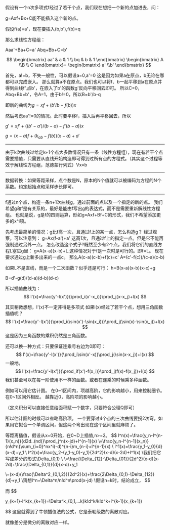 假设有一个n次多项式f经过了若干个点，我们现在想把一个新的点加进去，问：

g=Axf+Bx+C能不能插入这个新的点。

假设f(a)=a'，现在要插入(b,b'),f(b)=q

那么求线性方程组：

Aaa'+Ba+C=a'
Abq+Bb+C=b'

$$
\begin{bmatrix}
    aa' & a & 1
    \\ bq & b & 1
\end{bmatrix}
\begin{bmatrix}
    A \\B \\ C
\end{bmatrix}=
\begin{bmatrix}
    a' \\b'
\end{bmatrix}
$$

首先，a!=b，不失一般性，可以假设a=0,a'=0
这是因为如果a在原点，b无论在哪都可以完成嵌入。
那么就算a不在原点。我们也可以将f、b一起平移到a在原点并得到曲线f',点b'，在嵌入了b'的函数g'反向平移回去即可。
所以C=0，Abq+Bb=b'，令A=1，由于b!=0，所以B=b'/b-q

即新的曲线为$g=xf+(b'/b-f(b))x$

然后考虑aa'!=0的情况。此时要平移f，插入后再平移回去，所以

$g'=xf'+((b'-a')/(b-a)-f'(b-a
))x$


$g=(x-a)f+(k_{ab}-f(b))(x-a)+a'$


---

由于k次曲线过给定k+1个点大多数情况只有一条（线性方程组），现在有若干个点需要插值，只需要从直线开始构造即可得到过所有点的方程式。（其实这个过程等效于解线性方程组，范德蒙行列式）Vx=b

---

数据转换：如果等距采样，点个数是N，原本的N个值就可以被编码为方程的N个系数。约定起始点和采样步长即可。


---

f通过n个点，构造一条n+1次曲线g，通过前面的点以及一个指定的新的点。
我们希望g和f是有关系的，最好是能由f写出g的表达式，而不是需要重新解线性方程组。
也就是说，g是f的四则运算，形如g=Axf+Bf+C的形式，我们不希望添加更多的x^i项。

先考虑最简单的情况：g比f高一次，且通过f上的某一点，怎么构造g？
经过观察，可以注意到：
g=Ax(f-a')+a' 这高1次，且通过f上的指定一点。但是它不能再强制通过另外一点。
怎么改造这个式子?既然至少有2个点，我们将它们的直线方程L塞进g里：
g=A(x-a)(x-b)+L.这种情况对于f是一次时是可行的。即f=L。
现在要求通过g上新多出来的一点c。
那么A(c-a)(c-b)+f(c)=c' A=(c'-f(c))/(c-a)(c-b)

如果L不是直线，而是一个二次函数？似乎还是可行：
h=B(x-a)(x-b)(x-c)+g

B=d'-g(d)/(d-a)(d-b)(d-c)

所以插值曲线为：
$$
l'(x)=\frac{y'-l(x')}{\prod_i(x'-x_i)}\prod_j(x-x_j)+l(x)
$$

其实稍微想想，l'(x)不一定非得是多项式
如果l(x)经过了若干个点，想用三角函数插值呢？
$$
l'(x)=\frac{y'-l(x')}{\prod_i(\sin(x')-\sin(x_i))}\prod_j(\sin(x)-\sin(x_j))+l(x)
$$
这是因为三角函数的乘积仍然是三角函数。

还可以换一种方式：只要保证连乘号右边为0即可：
$$
l'(x)=\frac{y'-l(x')}{\prod_i\sin(x'-x)}\prod_j(\sin(x-x_j))+l(x)
$$
一般地，
$$
l'(x)=\frac{y'-l(x')}{\prod_if(x')-f(x_i)}\prod_j(f(x)-f(x_j))+l(x)
$$
我们甚至可以在每一阶使用不一样的函数。或者在连乘的时候乘多种函数。

例如可以用它估计圆。
在0~1区间内，项越高阶，它的影响越小，用来控制细节。
在0~1区间外相反。
越靠近0，高阶项的影响越小。

（定义积分可以直接任意给面积赋一个数字，只要符合公理Q即可）

所以估计圆的时候可以省略高阶项。
一个要穿过4个点的三次曲线要拐2次弯，如果用它拟合一个单调区间，但这两个弯出现在这个区间里就麻烦了。

等距离插值，假设从x=0开始，在0~D上插值,n>=2。
$$
l^n(x)=\frac{y_n-l^{n-1}(x_n)}{d2d..(nd)}\prod_j^n(x-jd)+l^{n-1}(x)
\\=\frac{y_n-l^{n-1}(x_n)}{n!d^n}\sum_{i=0}^nx^i(-d)^{n-i}m_{n-i}+l^{n-1}(x)
\\ l^1(x)=\frac{y_1-y_0}{d}(x-d)+y_1
\\ l^2(x)=\frac{y_2-(y_1-y_0)-y_1}{2d^2}(x-d)(x-2d)+l^1(x)
\\我们把它写成差分的形式\Delta_{0,1}
\\ 
\\=\frac{\Delta_{12}-\Delta_{01}}{2d^2}(x-d)(x-2d)+\frac{\Delta_{0,1}}{d}(x-d)+y_1

\\=(x-d)(\frac{\Delta^2_{0,1,2}}{2d^2}(x)+\frac{2\Delta_{0,1}-\Delta_{12}}{d}+y_1
\\猜想l^n=\Delta^n/n!d^n\prod(x-jd)
\\假设n=k时，结论成立，
$$

而
$$

y_{k+1}-l^k(x_{k+1})=\Delta^k_{0,1,...k}k!d^k/k!d^k+l^{k-1}(x_{k+1})


$$
这里就得到了牛顿插值法的公式，它是泰勒级数的离散对应。

就像差分是微分的离散对应一样。
